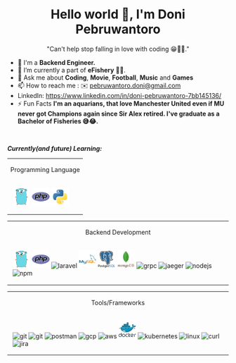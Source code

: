 <h1 align="center">Hello world 👋, I'm Doni Pebruwantoro</h1>
<p align="center" style="font-style: bold;">"Can't help stop falling in love with coding 😁👨‍💻."</p>

- 📌 I'm a **Backend Engineer.**
- 🌱 I’m currently a part of **eFishery** 👨‍💻.
- 💬 Ask me about **Coding**, **Movie**, **Football**, **Music** and **Games**
- 📫 How to reach me : ✉️ pebruwantoro.doni@gmail.com
- LinkedIn: https://www.linkedin.com/in/doni-pebruwantoro-7bb145136/
- ⚡ Fun Facts **I'm an aquarians, that love Manchester United even if MU never got Champions again since Sir Alex retired. I've graduate as a Bachelor of Fisheries 😅😂.**

<br/> 

_***Currently(and future) Learning:***_
<table>
	<tr>
		<td class="border_l border_r border_t border_b selected">
			<div class="wrap">
				<div style="margin: 10px 5px, font-weight: bold;">
					<p align="center">Programming Language</p>
				</div>
			</div>
		</td>
	</tr>
	<tr>
		<td class="border_l border_r border_t border_b selected">
   			<div class="wrap">
      			<div style="margin: 10px 5px;">
       				<p align="left">
					   	<img src="https://raw.githubusercontent.com/devicons/devicon/master/icons/go/go-original.svg" alt="go" width="40" height="40"/>
						<img src="https://raw.githubusercontent.com/devicons/devicon/master/icons/php/php-original.svg" alt="php" width="40" height="40"/>
						<img src="https://raw.githubusercontent.com/devicons/devicon/master/icons/python/python-original.svg" alt="python" width="40" height="40"/>
       				</p>
     			</div>
    		</div>
  		</td>
	</tr>
</table>
<table>
	<tr>
		<td class="border_l border_r border_t border_b selected">
			<div class="wrap">
				<div style="margin: 10px 5px, font-weight: bold;">
					<p align="center">Backend Development</p>
				</div>
			</div>
		</td>
  	</tr>
 	<tr>
		<td class="border_l border_r border_t border_b selected">
			<div class="wrap">
				<div style="margin: 10px 5px;">
					<p align="left">
						<img src="https://raw.githubusercontent.com/devicons/devicon/master/icons/go/go-original.svg" alt="go" width="40" height="40"/>
						<img src="https://raw.githubusercontent.com/devicons/devicon/master/icons/php/php-original.svg" alt="php" width="40" height="40"/>
						<img src="https://www.vectorlogo.zone/logos/laravel/laravel-ar21.svg" alt="laravel" width="40" height="40"/>
						<img src="https://raw.githubusercontent.com/devicons/devicon/master/icons/mysql/mysql-original-wordmark.svg" alt="mysql" width="40" height="40"/>
						<img src="https://raw.githubusercontent.com/devicons/devicon/master/icons/postgresql/postgresql-original-wordmark.svg" alt="postgresql" width="40" height="40"/>
						<img src="https://raw.githubusercontent.com/devicons/devicon/master/icons/mongodb/mongodb-original-wordmark.svg" alt="mongodb" width="40" height="40"/>
						<img src="https://www.vectorlogo.zone/logos/grpcio/grpcio-ar21.svg" alt="grpc" width="40" height="40"/>
						<img src="https://www.vectorlogo.zone/logos/jaegertracingio/jaegertracingio-ar21.svg" alt="jaeger" width="40" height="40"/>
						<img src="https://www.vectorlogo.zone/logos/nodejs/nodejs-icon.svg" alt="nodejs" width="40" height="40"/>
						<img src="https://www.vectorlogo.zone/logos/npmjs/npmjs-ar21.svg" alt="npm" width="40" height="40"/>
					</p>
				</div>
			</div>
		</td>
  	</tr>
</table>
<table>
	<tr>
		<td class="border_l border_r border_t border_b selected">
			<div class="wrap">
				<div style="margin: 10px 5px, font-weight: bold;">
					<p align="center">Tools/Frameworks</p>
				</div>
			</div>
		</td>
	</tr>
	<tr>
		<td class="border_l border_r border_t border_b selected">
			<div class="wrap">
				<div style="margin: 10px 5px;">
					<p align="left">
						<img src="https://www.vectorlogo.zone/logos/git-scm/git-scm-icon.svg" alt="git" width="40" height="40"/>
						<img src="https://www.vectorlogo.zone/logos/bitbucket/bitbucket-official.svg" alt="git" width="40" height="40"/>
						<img src="https://www.vectorlogo.zone/logos/getpostman/getpostman-icon.svg" alt="postman" width="40" height="40"/>
						<img src="https://www.vectorlogo.zone/logos/google_cloud/google_cloud-icon.svg" alt="gcp" width="40" height="40"/>
						<img src="https://www.vectorlogo.zone/logos/amazon_aws/amazon_aws-icon.svg" alt="aws" width="40" height="40"/>
						<img src="https://raw.githubusercontent.com/devicons/devicon/master/icons/docker/docker-original-wordmark.svg" alt="docker" width="40" height="40"/> 
						<img src="https://www.vectorlogo.zone/logos/kubernetes/kubernetes-icon.svg" alt="kubernetes" width="40" height="40"/>
						<img src="https://www.vectorlogo.zone/logos/linux/linux-ar21.svg" alt="linux" width="40" height="40"/>
						<img src="https://www.vectorlogo.zone/logos/curl_haxx/curl_haxx-ar21.svg" alt="curl" width="40" height="40"/>
						<img src="https://www.vectorlogo.zone/logos/atlassian_jira/atlassian_jira-ar21.svg" alt="jira" width="40" height="40"/>
					</p>
				</div>
			</div>
		</td>
	</tr>
</table>





[email]:pebruwantoro.doni@gmail.com
[linkedin]:https://www.linkedin.com/in/doni-pebruwantoro-7bb145136/
